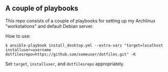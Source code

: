 A couple of playbooks
--------------------

This repo consists of a couple of playbooks for setting up my Archlinux "workstations" and
default Debian server.

How to use:
```
$ ansible-playbook install_desktop.yml --extra-vars "target=localhost installuser=username dotfilesrepo=https://github.com/someuser/dotfiles.git" -K
```
Set `target`, `installuser`, and `dotfilesrepo` appropriately.

